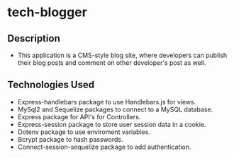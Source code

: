 # tech-blogger

## Description
* This application is a CMS-style blog site, where developers can publish their blog posts and comment on other developer's post as well. 

## Technologies Used
* Express-handlebars package to use Handlebars.js for views.
* MySql2 and Sequelize packages to connect to a MySQL database. 
* Express package for API's for Controllers.
* Express-session package to store user session data in a cookie.
* Dotenv package to use enviroment variables.
* Bcrypt package to hash passwords.
* Connect-session-sequelize package to add authentication.

